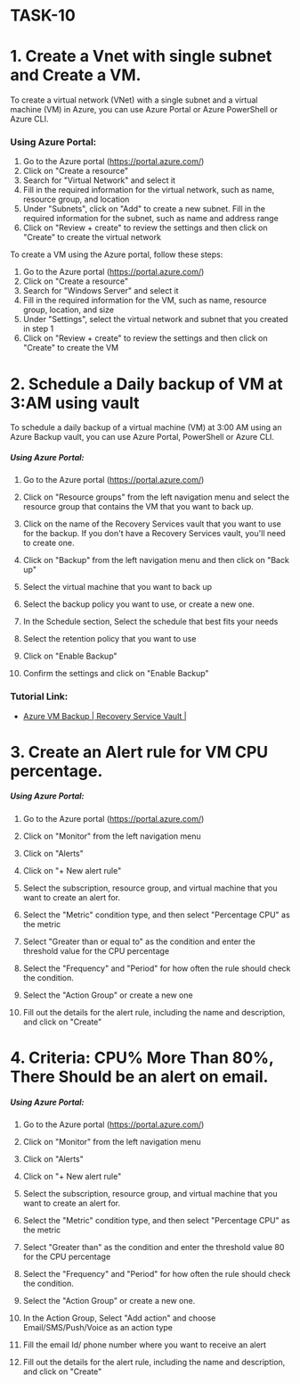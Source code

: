 # TASK-10

# 1. Create a Vnet with single subnet and Create a VM.

To create a virtual network (VNet) with a single subnet and a virtual machine (VM) in Azure, you can use Azure Portal or Azure PowerShell or Azure CLI.

### Using Azure Portal:

1.	Go to the Azure portal (https://portal.azure.com/)
2.	Click on "Create a resource"
3.	Search for "Virtual Network" and select it
4.	Fill in the required information for the virtual network, such as name, resource group, and location
5.	Under "Subnets", click on "Add" to create a new subnet. Fill in the required information for the subnet, such as name and address range
6.	Click on "Review + create" to review the settings and then click on "Create" to create the virtual network

To create a VM using the Azure portal, follow these steps:

1.	Go to the Azure portal (https://portal.azure.com/)
2.	Click on "Create a resource"
3.	Search for "Windows Server" and select it
4.	Fill in the required information for the VM, such as name, resource group, location, and size
5.	Under "Settings", select the virtual network and subnet that you created in step 1
6.	Click on "Review + create" to review the settings and then click on "Create" to create the VM




<!-- ### Using Azure PowerShell:

1. First, log in to your Azure account using the Connect-AzAccount cmdlet.

2. Create a new resource group for your VNet and VM using the New-AzResourceGroup cmdlet. 

        New-AzResourceGroup -Name "MyResourceGroup" -Location "EastUS"

3. Create a new virtual network using the New-AzVirtualNetwork cmdlet.

        New-AzVirtualNetwork -Name "MyVNet" -ResourceGroupName "MyResourceGroup" -Location "EastUS" -AddressPrefix "10.0.0.0/16"

4. Create a new subnet within the virtual network using the New-AzVirtualNetworkSubnetConfig cmdlet. 

        $subnet = New-AzVirtualNetworkSubnetConfig -Name "MySubnet" -AddressPrefix "10.0.0.0/24"
        Add-AzVirtualNetworkSubnet -VirtualNetwork $vnet -Subnet $subnet

5. Create a new virtual machine using the New-AzVM cmdlet.

        New-AzVM -Name "MyVM" -ResourceGroupName "MyResourceGroup" -Location "EastUS" -VirtualNetworkName "MyVNet" -SubnetName "MySubnet" -SecurityGroupName "MySecurityGroup" -PublicIpAddressName "MyPublicIp"

6. Start the virtual machine using the Start-AzVM cmdlet.

        Start-AzVM -Name "MyVM" -ResourceGroupName "MyResourceGroup"

##### Using Azure CLI:

    az group create --name MyResourceGroup --location eastus    
    az network vnet create --name MyVNet --resource-group MyResourceGroup --address-prefix 10.0.0.0/16
    az network vnet subnet create --name MySubnet --resource-group MyResourceGroup --vnet-name MyVNet --address-prefix 10.0.0.0/24
    az vm create --name MyVM --resource-group MyResourceGroup --location eastus --vnet-name MyVNet --subnet MySubnet

Please make sure you have the latest Azure PowerShell and Azure CLI version installed on your machine, also Azure subscription and necessary permissions are required. -->



# 2. Schedule a Daily backup of VM at 3:AM using vault

To schedule a daily backup of a virtual machine (VM) at 3:00 AM using an Azure Backup vault, you can use Azure Portal, PowerShell or Azure CLI.

##### Using Azure Portal:

1.	Go to the Azure portal (https://portal.azure.com/)

2.	Click on "Resource groups" from the left navigation menu and select the resource group that contains the VM that you want to back up.

3.	Click on the name of the Recovery Services vault that you want to use for the backup. If you don't have a Recovery Services vault, you'll need to create one.

4.	Click on "Backup" from the left navigation menu and then click on "Back up"

5.	Select the virtual machine that you want to back up

6.	Select the backup policy you want to use, or create a new one.

7.	In the Schedule section, Select the schedule that best fits your needs

8.	Select the retention policy that you want to use

9.	Click on "Enable Backup"

10.	Confirm the settings and click on "Enable Backup"

<!-- 
##### Using Azure PowerShell:

1. First, log in to your Azure account using the Connect-AzAccount cmdlet.

2. Create a new Azure Backup vault using the New-AzRecoveryServicesVault cmdlet.

        New-AzRecoveryServicesVault -Name "MyBackupVault" -ResourceGroupName "MyResourceGroup" -Location "EastUS"


3. Register the Azure Backup extension on the VM using the Enable-AzRecoveryServicesBackup cmdlet.

        Enable-AzRecoveryServicesBackup -Name "MyVM" -ResourceGroupName "MyResourceGroup" -RecoveryServicesVault "MyBackupVault"

4. Create a new backup schedule for the VM using the New-AzRecoveryServicesBackupSchedule cmdlet. 

        New-AzRecoveryServicesBackupSchedule -Name "MyBackupSchedule" -RecoveryServicesVault "MyBackupVault" -WorkloadType "AzureVM" -Frequency "Daily" -StartTime "03:00"

5. Create a new backup policy for the VM using the New-AzRecoveryServicesBackupPolicy cmdlet.

        New-AzRecoveryServicesBackupPolicy -Name "MyBackupPolicy" -RecoveryServicesVault "MyBackupVault" -WorkloadType "AzureVM" -Schedule "MyBackupSchedule"

6. Associate the backup policy with the VM using the Set-AzRecoveryServicesBackupProtection cmdlet. 

        Set-AzRecoveryServicesBackupProtection -Name "MyVM" -ResourceGroupName "MyResourceGroup" -RecoveryServicesVault "MyBackupVault" -Policy "MyBackupPolicy"

##### Using Azure CLI:

    az backup vault create --name MyBackupVault --resource-group MyResourceGroup --location eastus
    az backup protection enable-for-vm --vm-name MyVM --resource-group MyResourceGroup --vault-name MyBackupVault
    az backup policy create --name MyBackupPolicy --resource-group MyResourceGroup --vault-name MyBackupVault --workload-type AzureVM --frequency Daily --start-time "03:00"
    az backup protection set-policy --policy-name MyBackupPolicy --resource-group MyResourceGroup --vault-name MyBackupVault --vm MyVM

Please make sure you have the latest Azure PowerShell and Azure CLI version installed on your machine, also Azure subscription and necessary permissions are required.

Also, note that the above commands sets up the schedule and policy but it doesn't initiate the backup, you will need to use Start-AzRecoveryServicesBackup or az backup protection backup to initiate the first backup. -->

### Tutorial Link:

- [Azure VM Backup | Recovery Service Vault |](https://www.youtube.com/watch?v=-oWPynVcpL0&t=100s&ab_channel=CloudLearnerPro)

# 3. Create an Alert rule for VM CPU percentage.

##### Using Azure Portal:

1.	Go to the Azure portal (https://portal.azure.com/)

2.	Click on "Monitor" from the left navigation menu

3.	Click on "Alerts"

4.	Click on "+ New alert rule"

5.	Select the subscription, resource group, and virtual machine that you want to create an alert for.

6.	Select the "Metric" condition type, and then select "Percentage CPU" as the metric

7.	Select "Greater than or equal to" as the condition and enter the threshold value for the CPU percentage

8.	Select the "Frequency" and "Period" for how often the rule should check the condition.

9.	Select the "Action Group" or create a new one

10.	Fill out the details for the alert rule, including the name and description, and click on "Create"


# 4. Criteria: CPU% More Than 80%, There Should be an alert on email.

##### Using Azure Portal:

1.	Go to the Azure portal (https://portal.azure.com/)

2.	Click on "Monitor" from the left navigation menu

3.	Click on "Alerts"

4.	Click on "+ New alert rule"

5.	Select the subscription, resource group, and virtual machine that you want to create an alert for.

6.	Select the "Metric" condition type, and then select "Percentage CPU" as the metric

7.	Select "Greater than" as the condition and enter the threshold value 80 for the CPU percentage

8.	Select the "Frequency" and "Period" for how often the rule should check the condition.

9.	Select the "Action Group" or create a new one.

10.	In the Action Group, Select "Add action" and choose Email/SMS/Push/Voice as an action type

11.	Fill the email Id/ phone number where you want to receive an alert

12.	Fill out the details for the alert rule, including the name and description, and click on "Create"

